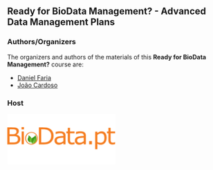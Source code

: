 ## Ready for BioData Management? - Advanced Data Management Plans

### Authors/Organizers

The organizers and authors of the materials of this **Ready for BioData Management?** course are:

* [Daniel Faria](https://github.com/DanFaria)
* [João Cardoso](https://github.com/JoaoMFCardoso)

### Host 

<a href="https://biodata.pt/"><img src="./Files/BioData.png" alt="BioData.pt" width="250px"></a>



